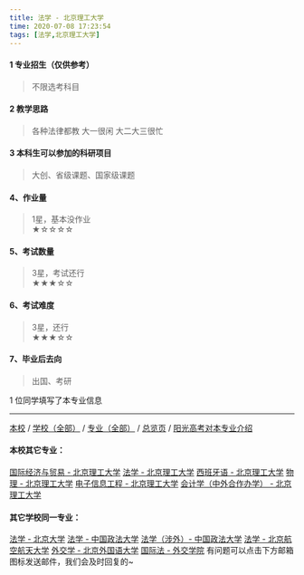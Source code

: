 ```yaml
---
title: 法学 - 北京理工大学
time: 2020-07-08 17:23:54
tags: [法学,北京理工大学]
---
```

#### 1 专业招生（仅供参考）  
> 不限选考科目 



#### 2 教学思路  
> 各种法律都教 大一很闲 大二大三很忙



#### 3 本科生可以参加的科研项目  
>  大创、省级课题、国家级课题



#### 4、作业量
> 1星，基本没作业  
★☆☆☆☆



#### 5、考试数量  
> 3星，考试还行   
★★★☆☆



#### 6、考试难度  
> 3星，还行   
★★★☆☆



#### 7、毕业后去向  
> 出国、考研


1 位同学填写了本专业信息
***
[本校](https://univgo.github.io/2020/07/08/北京理工大学) / [学校（全部）](https://univgo.github.io/2020/07/09/学校汇总页) / [专业（全部）](https://univgo.github.io/2020/07/09/专业汇总页) / [总览页](https://univgo.github.io/2020/07/09/总览) / [阳光高考对本专业介绍](http://gaokao.chsi.com.cn/sch/zyk/view.do?schId=73394542&specId=73381155)
#### 本校其它专业：
[国际经济与贸易 - 北京理工大学](https://univgo.github.io/2020/07/08/国际经济与贸易%20-%20北京理工大学)
[法学 - 北京理工大学](https://univgo.github.io/2020/07/08/法学%20-%20北京理工大学)
[西班牙语 - 北京理工大学](https://univgo.github.io/2020/07/08/西班牙语%20-%20北京理工大学)
[物理 - 北京理工大学](https://univgo.github.io/2020/07/08/物理%20-%20北京理工大学)
[电子信息工程 - 北京理工大学](https://univgo.github.io/2020/07/08/电子信息%20-%20北京理工大学)
[会计学（中外合作办学） - 北京理工大学](https://univgo.github.io/2020/07/08/会计学中外合作办学%20-%20北京理工大学)
#### 其它学校同一专业：
[法学 - 北京大学](https://univgo.github.io/2020/07/08/法学%20-%20北京大学)
[法学 - 中国政法大学](https://univgo.github.io/2020/07/08/法学%20-%20中国政法大学)
[法学（涉外）- 中国政法大学](https://univgo.github.io/2020/07/08/法学（涉外）%20-%20中国政法大学)
[法学 - 北京航空航天大学](https://univgo.github.io/2020/07/08/法学%20-%20北京航空航天大学)
[外交学 - 北京外国语大学](https://univgo.github.io/2020/07/08/外交学%20-%20北京外国语大学)
[国际法 - 外交学院](https://univgo.github.io/2020/07/08/国际法%20-%20外交学院)
有问题可以点击下方邮箱图标发送邮件，我们会及时回复的~